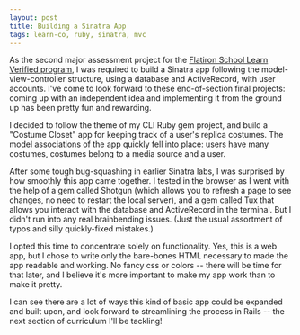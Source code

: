 ```yaml
---
layout: post
title: Building a Sinatra App
tags: learn-co, ruby, sinatra, mvc
---
```


As the second major assessment project for the [Flatiron School Learn Verified program](https://learn.co), I was required to build a Sinatra app following the model-view-controller structure, using a database and ActiveRecord, with user accounts. I've come to look forward to these end-of-section final projects: coming up with an independent idea and implementing it from the ground up has been pretty fun and rewarding.

I decided to follow the theme of my CLI Ruby gem project, and build a "Costume Closet" app for keeping track of a user's replica costumes. The model associations of the app quickly fell into place: users have many costumes, costumes belong to a media source and a user.

After some tough bug-squashing in earlier Sinatra labs, I was surprised by how smoothly this app came together. I tested in the browser as I went with the help of a gem called Shotgun (which allows you to refresh a page to see changes, no need to restart the local server), and a gem called Tux that allows you interact with the database and ActiveRecord in the terminal. But I didn't run into any real brainbending issues. (Just the usual assortment of typos and silly quickly-fixed mistakes.)

I opted this time to concentrate solely on functionality. Yes, this is a web app, but I chose to write only the bare-bones HTML necessary to made the app readable and working. No fancy css or colors -- there will be time for that later, and I believe it's more important to make my app work than to make it pretty.

I can see there are a lot of ways this kind of basic app could be expanded and built upon, and look forward to streamlining the process in Rails -- the next section of curriculum I'll be tackling!